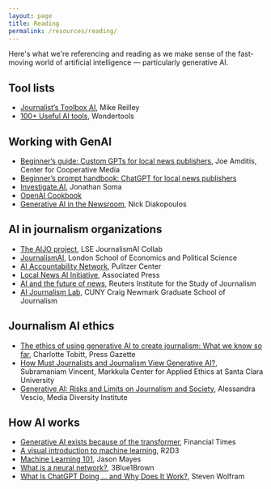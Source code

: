 ```yaml
---
layout: page
title: Reading
permalink: /resources/reading/
---
```


Here's what we're referencing and reading as we make sense of the fast-moving world of artificial intelligence — particularly generative AI.

## Tool lists

* [Journalist’s Toolbox AI](https://journaliststoolbox.ai/), Mike Reilley
* [100+ Useful AI tools](https://docs.google.com/document/d/1JzjDSiuOEx3MH6_9jlM_h6zROqTiCWEUSSbgP2z1dlM/edit), Wondertools

## Working with GenAI

* [Beginner’s guide: Custom GPTs for local news publishers](https://jamditis.notion.site/Beginner-s-guide-Custom-GPTs-for-local-news-publishers-dd36d47275e34aacbc648f7fa926c2bc), Joe Amditis, Center for Cooperative Media
* [Beginner’s prompt handbook: ChatGPT for local news publishers](https://jamditis.notion.site/Beginner-s-prompt-handbook-ChatGPT-for-local-news-publishers-15d1f07d5b194265a41fdd42955679b4)
* [Investigate.AI](https://investigate.ai/), Jonathan Soma
* [OpenAI Cookbook](https://cookbook.openai.com/)
* [Generative AI in the Newsroom](https://generative-ai-newsroom.com/), Nick Diakopoulos

## AI in journalism organizations

* [The AIJO project](https://www.aijoproject.com/), LSE JournalismAI Collab
* [JournalismAI](https://www.lse.ac.uk/media-and-communications/polis/JournalismAI), London School of Economics and Political Science
* [AI Accountability Network](https://pulitzercenter.org/journalism/initiatives/ai-accountability-network), Pulitzer Center
* [Local News AI Initiative](https://www.ap.org/solutions/artificial-intelligence/local-news-ai/), Associated Press
* [AI and the future of news](https://reutersinstitute.politics.ox.ac.uk/ai-journalism-future-news), Reuters Institute for the Study of Journalism
* [AI Journalism Lab](https://www.journalism.cuny.edu/j-plus/ai-journalism-lab/), CUNY Craig Newmark Graduate School of Journalism

## Journalism AI ethics
* [The ethics of using generative AI to create journalism: What we know so far](https://pressgazette.co.uk/publishers/digital-journalism/ai-news-journalism-ethics/), Charlotte Tobitt, Press Gazette
* [How Must Journalists and Journalism View Generative AI?](https://www.scu.edu/ethics-spotlight/generative-ai-ethics/how-must-journalists-and-journalism-view-generative-ai-/), Subramaniam Vincent, Markkula Center for Applied Ethics at Santa Clara University
* [Generative AI: Risks and Limits on Journalism and Society](https://www.media-diversity.org/generative-ai-risks-and-limits-on-journalism-and-society/), Alessandra Vescio, Media Diversity Institute

## How AI works

* [Generative AI exists because of the transformer](https://ig.ft.com/generative-ai/), Financial Times
* [A visual introduction to machine learning](http://www.r2d3.us/visual-intro-to-machine-learning-part-1/), R2D3
* [Machine Learning 101](https://docs.google.com/presentation/d/1kSuQyW5DTnkVaZEjGYCkfOxvzCqGEFzWBy4e9Uedd9k/edit#slide=id.g168a3288f7_0_58), Jason Mayes
* [What is a neural network?](https://www.youtube.com/watch?v=aircAruvnKk), 3Blue1Brown
* [What Is ChatGPT Doing … and Why Does It Work?](https://writings.stephenwolfram.com/2023/02/what-is-chatgpt-doing-and-why-does-it-work/), Steven Wolfram

